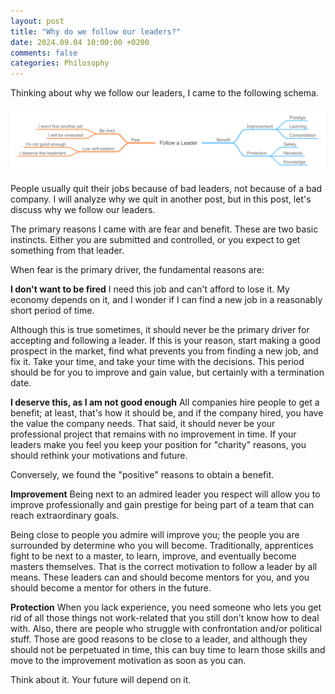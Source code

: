 ```yaml
---
layout: post
title: "Why do we follow our leaders?"
date: 2024.09.04 10:00:00 +0200
comments: false
categories: Philosophy
---
```


Thinking about why we follow our leaders, I came to the following schema.


![Schema](../assets/img/why-do-we-follow-our-leaders.png)


People usually quit their jobs because of bad leaders, not because of a bad company. I will analyze why we quit in another post, but in this post, let's discuss why we follow our leaders.

The primary reasons I came with are fear and benefit. These are two basic instincts. Either you are submitted and controlled, or you expect to get something from that leader.

When fear is the primary driver, the fundamental reasons are:

**I don't want to be fired**
I need this job and can't afford to lose it. My economy depends on it, and I wonder if I can find a new job in a reasonably short period of time.

Although this is true sometimes, it should never be the primary driver for accepting and following a leader. If this is your reason, start making a good prospect in the market, find what prevents you from finding a new job, and fix it. Take your time, and take your time with the decisions. This period should be for you to improve and gain value, but certainly with a termination date.

**I deserve this, as I am not good enough**
All companies hire people to get a benefit; at least, that's how it should be, and if the company hired, you have the value the company needs. That said, it should never be your professional project that remains with no improvement in time. If your leaders make you feel you keep your position for "charity" reasons, you should rethink your motivations and future.

Conversely, we found the "positive" reasons to obtain a benefit.

**Improvement**
Being next to an admired leader you respect will allow you to improve professionally and gain prestige for being part of a team that can reach extraordinary goals.

Being close to people you admire will improve you; the people you are surrounded by determine who you will become. Traditionally, apprentices fight to be next to a master, to learn, improve, and eventually become masters themselves. That is the correct motivation to follow a leader by all means. These leaders can and should become mentors for you, and you should become a mentor for others in the future.

**Protection**
When you lack experience, you need someone who lets you get rid of all those things not work-related that you still don't know how to deal with. Also, there are people who struggle with confrontation and/or political stuff. Those are good reasons to be close to a leader, and although they should not be perpetuated in time, this can buy time to learn those skills and move to the improvement motivation as soon as you can.

Think about it. Your future will depend on it.